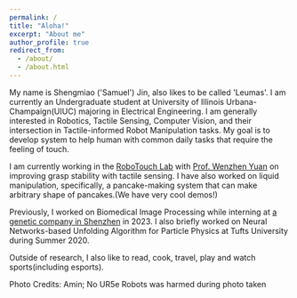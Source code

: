 ```yaml
---
permalink: /
title: "Aloha!"
excerpt: "About me"
author_profile: true
redirect_from: 
  - /about/
  - /about.html
---
```


My name is Shengmiao ('Samuel') Jin, also likes to be called 'Leumas'. 
I am currently an Undergraduate student at University of Illinois Urbana-Champaign(UIUC) majoring in Electrical Engineering. I am generally interested in Robotics, Tactile Sensing, Computer Vision, and their intersection in Tactile-informed Robot Manipulation tasks. My goal is to develop system to help human with common daily tasks that require the feeling of touch.

I am currently working in the [RoboTouch Lab](https://robotouchlab.web.illinois.edu/) with [Prof. Wenzhen Yuan](https://cs.illinois.edu/about/people/all-faculty/yuanwz) on improving grasp stability with tactile sensing. I have also worked on liquid manipulation, specifically, a pancake-making system that can make arbitrary shape of pancakes.(We have very cool demos!)

Previously, I worked on Biomedical Image Processing while interning at [a genetic company in Shenzhen](https://en.genomics.cn/) in 2023. I also briefly worked on Neural Networks-based Unfolding Algorithm for Particle Physics at Tufts University during Summer 2020.

Outside of research, I also like to read, cook, travel, play and watch sports(including esports).

Photo Credits: Amin; No UR5e Robots was harmed during photo taken

